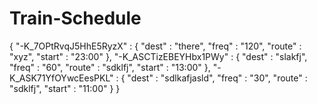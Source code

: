 # Train-Schedule

{
  "-K_7OPtRvqJ5HhE5RyzX" : {
    "dest" : "there",
    "freq" : "120",
    "route" : "xyz",
    "start" : "23:00"
  },
  "-K_ASCTizEBEYHbx1PWy" : {
    "dest" : "slakfj",
    "freq" : "60",
    "route" : "sdklfj",
    "start" : "13:00"
  },
  "-K_ASK71YfOYwcEesPKL" : {
    "dest" : "sdlkafjasld",
    "freq" : "30",
    "route" : "sdklfj",
    "start" : "11:00"
  }
}

